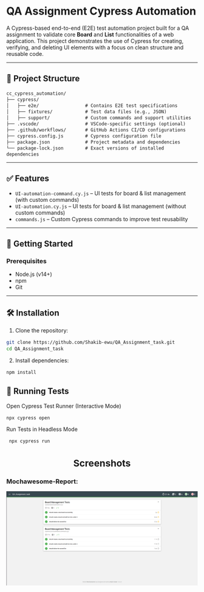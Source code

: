 #  QA Assignment Cypress Automation

A Cypress-based end-to-end (E2E) test automation project built for a QA assignment to validate core **Board** and **List** functionalities of a web application. This project demonstrates the use of Cypress for creating, verifying, and deleting UI elements with a focus on clean structure and reusable code.

---

## 📁 Project Structure

```
cc_cypress_automation/
├── cypress/
│   ├── e2e/                 # Contains E2E test specifications
│   ├── fixtures/            # Test data files (e.g., JSON)
│   ├── support/             # Custom commands and support utilities
├── .vscode/                 # VSCode-specific settings (optional)
├── .github/workflows/       # GitHub Actions CI/CD configurations
├── cypress.config.js        # Cypress configuration file
├── package.json             # Project metadata and dependencies
└── package-lock.json        # Exact versions of installed dependencies
```

---

## ✅ Features

- `UI-automation-command.cy.js` – UI tests for board & list management (with custom commands)
- `UI-automation.cy.js` – UI tests for board & list management (without custom commands)
- `commands.js` – Custom Cypress commands to improve test reusability

---

## 🚀 Getting Started

### Prerequisites

- Node.js (v14+)
- npm
- Git

---

## 🛠️ Installation

1. Clone the repository:

```bash
git clone https://github.com/Shakib-ewu/QA_Assignment_task.git
cd QA_Assignment_task

```
2.  Install dependencies:
  ```bash
npm install

```

## 🧪 Running Tests
 Open Cypress Test Runner (Interactive Mode)
  ```bash
 npx cypress open

```

Run Tests in Headless Mode

```bash
 npx cypress run
```

### <center><h2>Screenshots</h2></center>  
### Mochawesome-Report:  
<img src="cypress/Screenshot of Reports/1.png">

